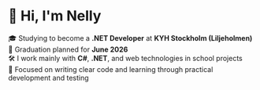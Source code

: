 # 👋 Hi, I'm Nelly

🎓 Studying to become a **.NET Developer** at **KYH Stockholm (Liljeholmen)**  
📅 Graduation planned for **June 2026**  
🛠️ I work mainly with **C#**, **.NET**, and web technologies in school projects  
📗 Focused on writing clear code and learning through practical development and testing  

<!-- Proudly created with GPRM ( https://gprm.itsvg.in ) -->
